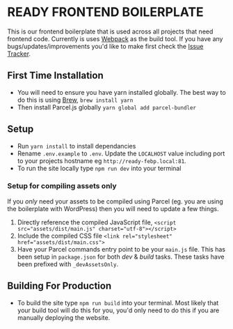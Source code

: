 # READY FRONTEND BOILERPLATE

This is our frontend boilerplate that is used across all projects that need frontend code. Currently is uses [Webpack](https://webpack.js.org/guides/getting-started/) as the build tool. If you have any bugs/updates/improvements you'd like to make first check the [Issue Tracker](https://docs.google.com/spreadsheets/d/1iIvNRNr3R38j56Tsa45x1MqNfC9itut_7Yr21Pdz_OQ/edit#gid=0).



## First Time Installation
-   You will need to ensure you have yarn installed globally. The best way to do this is using [Brew](https://brew.sh/), `brew install yarn`
-   Then install Parcel.js globally `yarn global add parcel-bundler`



## Setup
-   Run `yarn install` to install dependancies
-   Rename `.env.example` to `.env`. Update the `LOCALHOST` value including port to your projects hostname eg `http://ready-febp.local:81`.
-   To run the site locally type `npm run dev` into your terminal


### Setup for compiling assets only
If you _only_ need your assets to be compiled using Parcel (eg. you are using the boilerplate with WordPress) then you will need to update a few things.

1.  Directly reference the compiled JavaScript file, `<script src="assets/dist/main.js" charset="utf-8"></script>`
2.  Include the compiled CSS file `<link rel="stylesheet" href="assets/dist/main.css">`
3.  Have your Parcel commands entry point to be your `main.js` file. This has been setup in `package.json` for both _dev_ & _build_ tasks. These tasks have been prefixed with `_devAssetsOnly`.




## Building For Production
-   To build the site type `npm run build` into your terminal. Most likely that your build tool will do this for you, you'd only need to do this if you are manually deploying the website.
